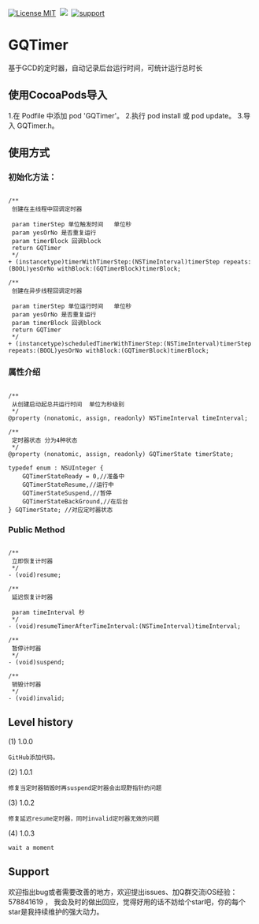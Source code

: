 [![License MIT](https://img.shields.io/badge/license-MIT-green.svg?style=flat)](https://raw.githubusercontent.com/angelcs1990/GQTimer/master/LICENSE)&nbsp;
[![](https://img.shields.io/badge/platform-iOS-brightgreen.svg)](http://cocoapods.org/?q=GQTimer)&nbsp;
[![support](https://img.shields.io/badge/support-iOS6.0%2B-blue.svg)](https://www.apple.com/nl/ios/)&nbsp;

# GQTimer
基于GCD的定时器，自动记录后台运行时间，可统计运行总时长


## 使用CocoaPods导入

1.在 Podfile 中添加 pod 'GQTimer'。
2.执行 pod install 或 pod update。
3.导入 GQTimer.h。

## 使用方式

### 初始化方法：

```objc

/**
 创建在主线程中回调定时器
 
 param timerStep 单位触发时间   单位秒
 param yesOrNo 是否重复运行
 param timerBlock 回调block
 return GQTimer
 */
+ (instancetype)timerWithTimerStep:(NSTimeInterval)timerStep repeats:(BOOL)yesOrNo withBlock:(GQTimerBlock)timerBlock;

/**
 创建在异步线程回调定时器
 
 param timerStep 单位运行时间   单位秒
 param yesOrNo 是否重复运行
 param timerBlock 回调block
 return GQTimer
 */
+ (instancetype)scheduledTimerWithTimerStep:(NSTimeInterval)timerStep repeats:(BOOL)yesOrNo withBlock:(GQTimerBlock)timerBlock;

```

### 属性介绍

```objc

/**
 从创建启动起总共运行时间  单位为秒级别
 */
@property (nonatomic, assign, readonly) NSTimeInterval timeInterval;

/**
 定时器状态 分为4种状态 
 */
@property (nonatomic, assign, readonly) GQTimerState timerState;

typedef enum : NSUInteger {
    GQTimerStateReady = 0,//准备中
    GQTimerStateResume,//运行中
    GQTimerStateSuspend,//暂停
    GQTimerStateBackGround,//在后台
} GQTimerState; //对应定时器状态

```

### Public Method

```objc

/**
 立即恢复计时器
 */
- (void)resume;

/**
 延迟恢复计时器
 
 param timeInterval 秒
 */
- (void)resumeTimerAfterTimeInterval:(NSTimeInterval)timeInterval;

/**
 暂停计时器
 */
- (void)suspend;

/**
 销毁计时器
 */
- (void)invalid;

```

## Level history

(1) 1.0.0

	GitHub添加代码。
	
(2) 1.0.1

	修复当定时器销毁时再suspend定时器会出现野指针的问题
	
(3) 1.0.2
	
	修复延迟resume定时器，同时invalid定时器无效的问题
	
(4) 1.0.3
	
	wait a moment
	
## Support

欢迎指出bug或者需要改善的地方，欢迎提出issues、加Q群交流iOS经验：578841619 ， 我会及时的做出回应，觉得好用的话不妨给个star吧，你的每个star是我持续维护的强大动力。